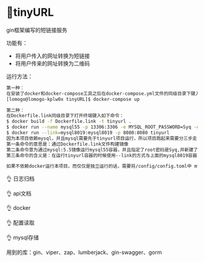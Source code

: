 # 🌻tinyURL
gin框架编写的短链接服务

功能有：

- 将用户传入的网址转换为短链接
- 将用户传来的网址转换为二维码

运行方法：

```bash
第一种：
在安装了docker和docker-compose工具之后在docker-compose.yml文件的同级目录下键入如下命令（如果在win或者mac平台下运行，需要将Dockerfile文件中对应go编译参数的部分改变为编译的二进制可以运行在win或者mac平台的编译参数）：
[lomogo@lomogo-kplw0x tinyURL]$ docker-compose up

第二种：
在Dockerfile.link同级目录下打开终端键入如下命令：
$ docker build -f Dockerfile.link -t tinyurl .
$ docker run --name mysql55 -p 13306:3306 -e MYSQL_ROOT_PASSWORD=Syq -e MYSQL_DATABASE=db_tiny_url -v /home/lomogo/docker/mysql:/var/lib/mysql -d mysql:5.5
$ docker run --link=mysql8019:mysql8019 -p 8080:8080 tinyurl
因为本项目依赖mysql，并且mysql需要先于tinyurl项目运行，所以项目跑起来需要分三步走：
第一条命令的意思是：通过Dockerfile.link文件构建镜像
第二条命令意为通过mysql:5.5镜像运行mysql55容器，并且指定了root密码是Syq,并新建了数据库db_tiny_url
第三条命令的含义是：在运行tinyurl容器的时候使用--link的方式与上面的mysql8019容器关联起来。

如果不依赖docker运行本项目，而仅仅是独立运行的话，需要将/config/config.toml中 mysql配置中的host项改为:127.0.0.1。并且需要提前建立数据库:db_tiny_url
```


👌	日志归档

👌	api文档

👌	docker

👌	配置读取

👌	mysql存储

用到的库：gin、viper、zap、lumberjack、gin-swagger、gorm

